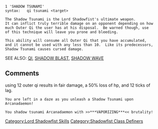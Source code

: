     1 'SHADOW TSUNAMI'
    syntax:   qi tsunami <target>

    The Shadow Tsunami is the Lord Shadowfist's ultimate weapon.
    It can inflict truly terrible damage on an opponent depending on how
    much Outer Qi the user has at his disposal.  Be warned though, use
    of this technique will leave you prone and bleeding.

    This ability will consume all Outer Qi that you have accumulated,
    and it cannot be used with any less than 10.  Like its predecessors,
    Shadow Tsunami causes cursed damage.

SEE ALSO: [QI](Qi.md "wikilink"), [SHADOW
BLAST](Shadow_Blast.md "wikilink"), [SHADOW
WAVE](Shadow_Wave.md "wikilink")

## Comments

using 12 outer qi results in fair damage, a 50% loss of hp, and 12 ticks
of lag.

    You are left in a daze as you unleash a Shadow Tsunami upon Arcanadaemon!

    You shadow tsunami Arcanadaemon with >>***VAPORIZING***<< brutality!

[Category:Lord Shadowfist
Skills](Category:Lord_Shadowfist_Skills "wikilink") [Category:Shadowfist
Class Definers](Category:Shadowfist_Class_Definers "wikilink")
